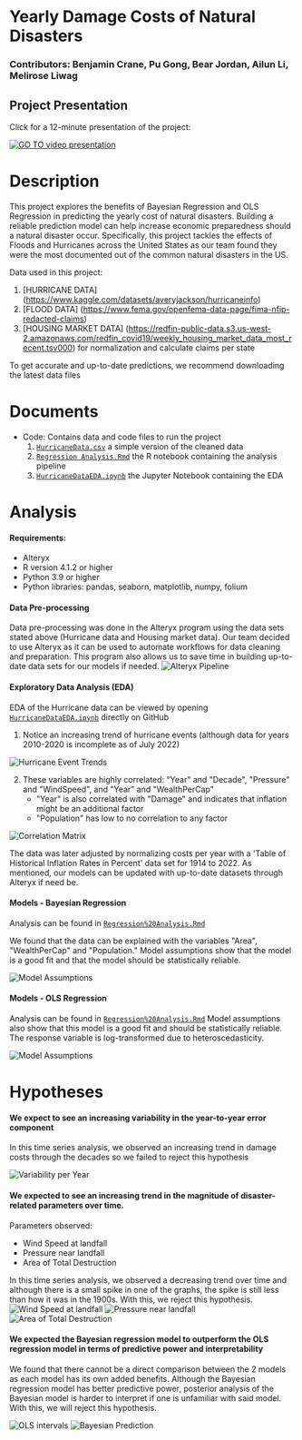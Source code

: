 # Yearly Damage Costs of Natural Disasters
### Contributors: Benjamin Crane, Pu Gong, Bear Jordan, Ailun Li, Melirose Liwag

## Project Presentation
Click for a 12-minute presentation of the project:

[![GO TO video presentation](https://img.youtube.com/vi/odBVL16osb4/1.jpg)](https://www.youtube.com/watch?v=odBVL16osb4)

# Description
This project explores the benefits of Bayesian Regression and OLS Regression in predicting the yearly cost of natural disasters. Building a reliable prediction model can help increase economic preparedness should a natural disaster occur. Specifically, this project tackles the effects of Floods and Hurricanes across the United States as our team found they were the most documented out of the common natural disasters in the US. 

Data used in this project:
1. [HURRICANE DATA] (https://www.kaggle.com/datasets/averyjackson/hurricaneinfo)
2. [FLOOD DATA] (https://www.fema.gov/openfema-data-page/fima-nfip-redacted-claims)
3. [HOUSING MARKET DATA] (https://redfin-public-data.s3.us-west-2.amazonaws.com/redfin_covid19/weekly_housing_market_data_most_recent.tsv000) for normalization and calculate claims per state

To get accurate and up-to-date predictions, we recommend downloading the latest data files 

# Documents
* Code: Contains data and code files to run the project
  1. [`HurricaneData.csv`](/Hurricane%20Project/Data/HurricaneData.csv) a simple version of the cleaned data
  2. [`Regression Analysis.Rmd`](/Hurricane%20Project/Notebooks/Regression%20Analysis.Rmd) the R notebook containing the analysis pipeline
  3. [`HurricaneDataEDA.ipynb`](/Hurricane%20Project/EDA/HurricaneDataEDA.ipynb) the Jupyter Notebook containing the EDA

# Analysis
#### Requirements:
 - Alteryx
 - R version 4.1.2 or higher 
 - Python 3.9 or higher
 - Python libraries: pandas, seaborn, matplotlib, numpy, folium
#### Data Pre-processing
Data pre-processing was done in the Alteryx program using the data sets stated above (Hurricane data and Housing market data). Our team decided to use Alteryx as it can be used to automate workflows for data cleaning and preparation. This program also allows us to save time in building up-to-date data sets for our models if needed.
![Alteryx Pipeline](/Hurricane%20Project/Images/Alteryx.png)
#### Exploratory Data Analysis (EDA)
EDA of the Hurricane data can be viewed by opening [`HurricaneDataEDA.ipynb`](/Hurricane%20Project/EDA/HurricaneDataEDA.ipynb) directly on GitHub
1. Notice an increasing trend of hurricane events (although data for years 2010-2020 is incomplete as of July 2022)

![Hurricane Event Trends](/Hurricane%20Project/Images/EDA03.PNG)

2. These variables are highly correlated: "Year" and "Decade", "Pressure" and "WindSpeed", and "Year" and "WealthPerCap"
   - "Year" is also correlated with "Damage" and indicates that inflation might be an additional factor
   - "Population" has low to no correlation to any factor
  
  ![Correlation Matrix](/Hurricane%20Project/Images/EDA04.PNG)

The data was later adjusted by normalizing costs per year with a 'Table of Historical Inflation Rates in Percent' data set for 1914 to 2022. As mentioned, our models can be updated with up-to-date datasets through Alteryx if need be.
#### Models - Bayesian Regression
Analysis can be found in [`Regression%20Analysis.Rmd`](/Hurricane%20Project/Notebooks/Regression%20Analysis.Rmd)

We found that the data can be explained with the variables "Area", "WealthPerCap" and "Population." Model assumptions show that the model is a good fit and that the model should be statistically reliable.

![Model Assumptions](/Hurricane%20Project/Images/Bayesian_assumptions.png)
#### Models - OLS Regression
Analysis can be found in [`Regression%20Analysis.Rmd`](/Hurricane%20Project/Notebooks/Regression%20Analysis.Rmd)
Model assumptions also show that this model is a good fit and should be statistically reliable. The response variable is log-transformed due to heteroscedasticity.

![Model Assumptions](/Hurricane%20Project/Images/OLS_assumptions.png)

# Hypotheses
#### We expect to see an increasing variability in the year-to-year error component
In this time series analysis, we observed an increasing trend in damage costs through the decades so we failed to reject this hypothesis

![Variability per Year](Hurricane%20Project/Images/TimeSeries.PNG)

#### We expected to see an increasing trend in the magnitude of disaster-related parameters over time.
Parameters observed: 
  - Wind Speed at landfall
  - Pressure near landfall
  - Area of Total Destruction

In this time series analysis, we observed a decreasing trend over time and although there is a small spike in one of the graphs, the spike is still less than how it was in the 1900s. With this, we reject this hypothesis.
![Wind Speed at landfall](/Hurricane%20Project/Images/WindSpeed.PNG) ![Pressure near landfall](/Hurricane%20Project/Images/Pressure.PNG) ![Area of Total Destruction](/Hurricane%20Project/Images/ATD.PNG)

#### We expected the Bayesian regression model to outperform the OLS regression model in terms of predictive power and interpretability
We found that there cannot be a direct comparison between the 2 models as each model has its own added benefits. Although the Bayesian regression model has better predictive power, posterior analysis of the Bayesian model is harder to interpret if one is unfamiliar with said model. With this, we will reject this hypothesis.

![OLS intervals](/Hurricane%20Project/Images/Conf_Pred_Int.PNG) ![Bayesian Prediction](/Hurricane%20Project/Images/Bayesian_Prediction.png)
